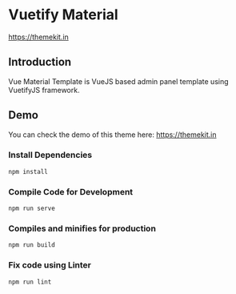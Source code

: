 # Vuetify Material
https://themekit.in


## Introduction
Vue Material Template is VueJS based admin panel template using VuetifyJS framework.

## Demo
You can check the demo of this theme here: https://themekit.in

### Install Dependencies
```
npm install
```

### Compile Code for Development
```
npm run serve
```

### Compiles and minifies for production
```
npm run build
```

### Fix code using Linter
```
npm run lint
```
